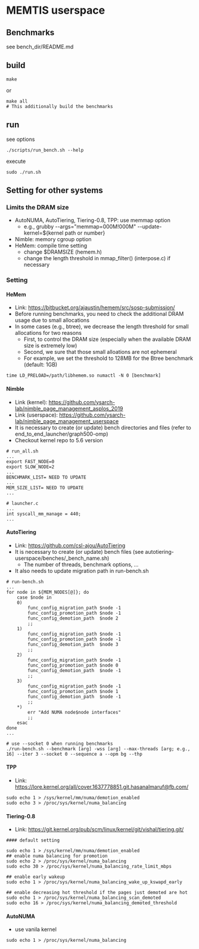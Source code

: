 # MEMTIS userspace

## Benchmarks
see bench\_dir/README.md

## build
```
make
```
or
```
make all
# This additionally build the benchmarks
```

## run
see options
```
./scripts/run_bench.sh --help
```
execute
```
sudo ./run.sh
```

## Setting for other systems
### Limits the DRAM size
* AutoNUMA, AutoTiering, Tiering-0.8, TPP: use memmap option
    * e.g., grubby --args="memmap=000M\!000M" --update-kernel=${kernel path or number}
* Nimble: memory cgroup option
* HeMem: compile time setting
    * change $DRAMSIZE (hemem.h)
    * change the length threshold in mmap\_filter() (interpose.c) if necessary

### Setting
#### HeMem
* Link: <https://bitbucket.org/ajaustin/hemem/src/sosp-submission/>
* Before running benchmarks, you need to check the additional DRAM usage due to small allocations
* In some cases (e.g., btree), we decrease the length threshold for small allocations for two reasons
    * First, to control the DRAM size (especially when the available DRAM size is extremely low)
    * Second, we sure that those small alloations are not ephemeral
    * For example, we set the threshold to 128MB for the Btree benchmark (default: 1GB)
```
time LD_PRELOAD=/path/libhemem.so numactl -N 0 [benchmark]
```

#### Nimble
* Link (kernel): <https://github.com/ysarch-lab/nimble_page_management_asplos_2019>
* Link (userspace): <https://github.com/ysarch-lab/nimble_page_management_userspace>
* It is necessary to create (or update) bench directories and files (refer to end\_to\_end\_launcher/graph500-omp)
* Checkout kernel repo to 5.6 version
```
# run_all.sh
...
export FAST_NODE=0
export SLOW_NODE=2
...
BENCHMARK_LIST= NEED TO UPDATE
...
MEM_SIZE_LIST= NEED TO UPDATE
...
```
```
# launcher.c
...
int syscall_mm_manage = 440;
...
```

#### AutoTiering
* Link: <https://github.com/csl-ajou/AutoTiering>
* It is necessary to create (or update) bench files (see autotiering-userspace/benches/\_bench\_name.sh)
    * The number of threads, benchmark options, ...
* It also needs to update migration path in run-bench.sh
```
# run-bench.sh
...
for node in ${MEM_NODES[@]}; do
    case $node in
	0)
	    func_config_migration_path $node -1
	    func_config_promotion_path $node -1
	    func_config_demotion_path  $node 2
	    ;;
	1)
	    func_config_migration_path $node -1
	    func_config_promotion_path $node -1
	    func_config_demotion_path  $node 3
	    ;;
	2)
	    func_config_migration_path $node -1
	    func_config_promotion_path $node 0
	    func_config_demotion_path  $node -1
	    ;;
	3)
	    func_config_migration_path $node -1
	    func_config_promotion_path $node 1
	    func_config_demotion_path  $node -1
	    ;;
	*)
	    err "Add NUMA node$node interfaces"
	    ;;
    esac
done
...
```
```
# use --socket 0 when running benchmarks
./run-bench.sh --benchmark [arg] -wss [arg] --max-threads [arg; e.g., 16] --iter 3 --socket 0 --sequence a --opm bg --thp
```

#### TPP
* Link: <https://lore.kernel.org/all/cover.1637778851.git.hasanalmaruf@fb.com/>
```
sudo echo 1 > /sys/kernel/mm/numa/demotion_enabled
sudo echo 3 > /proc/sys/kernel/numa_balancing
```

#### Tiering-0.8
* Link: <https://git.kernel.org/pub/scm/linux/kernel/git/vishal/tiering.git/>
```
#### default setting

sudo echo 1 > /sys/kernel/mm/numa/demotion_enabled
## enable numa balancing for promotion
sudo echo 2 > /proc/sys/kernel/numa_balancing
sudo echo 30 > /proc/sys/kernel/numa_balancing_rate_limit_mbps

## enable early wakeup
sudo echo 1 > /proc/sys/kernel/numa_balancing_wake_up_kswapd_early

## enable decreasing hot threshold if the pages just demoted are hot
sudo echo 1 > /proc/sys/kernel/numa_balancing_scan_demoted
sudo echo 16 > /proc/sys/kernel/numa_balancing_demoted_threshold
```

#### AutoNUMA
* use vanila kernel
```
sudo echo 1 > /proc/sys/kernel/numa_balancing
```
